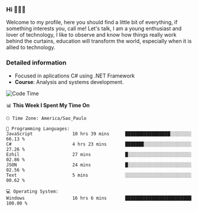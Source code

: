 


### Hi 🙋🏽‍♂️

Welcome to my profile, here you should find a little bit of everything, if something interests you, call me! Let's talk,
I am a young enthusiast and lover of technology, I like to observe and know how things really work behind the curtains, 
education will transform the world, especially when it is allied to technology.

### Detailed information
* Focused in aplications C# using .NET Framework
* **Course**: Analysis and systems development.

<!--START_SECTION:waka-->
![Code Time](http://img.shields.io/badge/Code%20Time-373%20hrs%2053%20mins-blue)

📊 **This Week I Spent My Time On** 

```text
🕑︎ Time Zone: America/Sao_Paulo

💬 Programming Languages: 
JavaScript               10 hrs 39 mins      █████████████████░░░░░░░░   66.13 % 
C#                       4 hrs 23 mins       ███████░░░░░░░░░░░░░░░░░░   27.26 % 
Ezhil                    27 mins             █░░░░░░░░░░░░░░░░░░░░░░░░   02.86 % 
JSON                     24 mins             █░░░░░░░░░░░░░░░░░░░░░░░░   02.56 % 
Text                     5 mins              ░░░░░░░░░░░░░░░░░░░░░░░░░   00.62 % 

💻 Operating System: 
Windows                  16 hrs 6 mins       █████████████████████████   100.00 % 
```


<!--END_SECTION:waka-->


